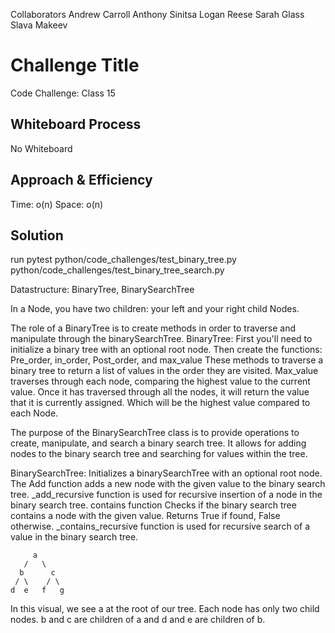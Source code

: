 Collaborators
Andrew Carroll
Anthony Sinitsa
Logan Reese
Sarah Glass
Slava Makeev

# Challenge Title
Code Challenge: Class 15

## Whiteboard Process
No Whiteboard

## Approach & Efficiency
Time: o(n)
Space: o(n)

## Solution
run pytest
python/code_challenges/test_binary_tree.py
python/code_challenges/test_binary_tree_search.py

Datastructure: BinaryTree, BinarySearchTree

In a Node, you have two children: your left and your right child Nodes.

The role of a BinaryTree is to create methods in order to traverse and manipulate through the binarySearchTree.
BinaryTree:
First you'll need to initialize a binary tree with an optional root node.
Then create the functions: Pre_order, in_order, Post_order, and max_value
These methods to traverse a binary tree to return a list of values in the order they are visited.
Max_value traverses through each node, comparing the highest value to the current value. Once it has traversed through all the nodes, it will return the value that it is currently assigned. Which will be the highest value compared to each Node.

The purpose of the BinarySearchTree class is to provide operations to create, manipulate, and search a binary search tree.
It allows for adding nodes to the binary search tree and searching for values within the tree.

BinarySearchTree:
 Initializes a binarySearchTree with an optional root node.
 The Add function adds a new node with the given value to the binary search tree.
_add_recursive function is used for recursive insertion of a node in the binary search tree.
contains function Checks if the binary search tree contains a node with the given value. Returns True if found, False otherwise.
_contains_recursive function is used for recursive search of a value in the binary search tree.


         a
       /   \
      b      c
     / \    / \
    d  e   f   g


In this visual, we see a at the root of our tree. Each node has only two child nodes. b and c are children of a and d and e are children of b.
